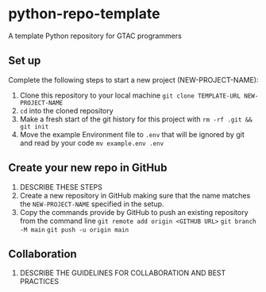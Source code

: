# python-repo-template
A template Python repository for GTAC programmers

## Set up

Complete the following steps to start a new project (NEW-PROJECT-NAME):

1. Clone this repository to your local machine `git clone TEMPLATE-URL NEW-PROJECT-NAME`
2. `cd` into the cloned repository
3. Make a fresh start of the git history for this project with `rm -rf .git && git init`
4. Move the example Environment file to `.env` that will be ignored by git and read by your code `mv example.env .env`

## Create your new repo in GitHub 
1. DESCRIBE THESE STEPS
2. Create a new repository in GitHub making sure that the name matches the `NEW-PROJECT-NAME` specified in the setup.
2. Copy the commands provide by GitHub to push an existing repository from the command line
    `git remote add origin <GITHUB URL>`
    `git branch -M main`
    `git push -u origin main`

## Collaboration
1. DESCRIBE THE GUIDELINES FOR COLLABORATION AND BEST PRACTICES
